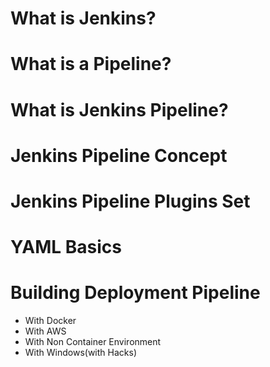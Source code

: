 # What is Jenkins? 

# What is a Pipeline?

# What is Jenkins Pipeline? 

# Jenkins Pipeline Concept 

# Jenkins Pipeline Plugins Set

# YAML Basics

# Building Deployment Pipeline 
- With Docker 
- With AWS
- With Non Container Environment 
- With Windows(with Hacks)
